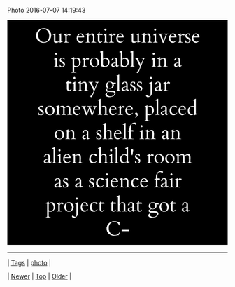 <!--
title: Photo 2016-07-07 14
date: 2020-06-28T15:27:00.120Z
tags: photo
-->


Photo 2016-07-07 14:19:43

![](147045000709-0.jpg)

<!--BOTTOM-POST-NAVIGATION-->
---

| [Tags](tags.md) | [photo](tag-photo.md) |

| [Newer](146939803269.md) | [Top](index.md) | [Older](147054008439.md) |